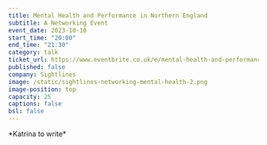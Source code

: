 ```yaml
---
title: Mental Health and Performance in Northern England
subtitle: A Networking Event
event_date: 2023-10-10
start_time: "20:00"
end_time: "21:30"
category: talk
ticket_url: https://www.eventbrite.co.uk/e/mental-health-and-performance-in-northern-england-tickets-720876861097
published: false
company: Sightlines
image: /static/sightlines-networking-mental-health-2.png
image-position: top
capacity: 25
captions: false
bsl: false
---
```

\*﻿Katrina to write\*